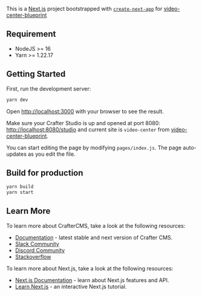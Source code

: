 This is a [Next.js](https://nextjs.org/) project bootstrapped with [`create-next-app`](https://github.com/vercel/next.js/tree/canary/packages/create-next-app) for [video-center-blueprint](https://github.com/craftercms/video-center-blueprint)

## Requirement

- NodeJS >= 16
- Yarn >= 1.22.17

## Getting Started

First, run the development server:

```bash
yarn dev
```

Open [http://localhost:3000](http://localhost:3000) with your browser to see the result.

Make sure your Crafter Studio is up and opened at port 8080: [http://localhost:8080/studio](http://localhost:8080/studio) and current site is `video-center` from [video-center-blueprint](https://github.com/craftercms/video-center-blueprint).

You can start editing the page by modifying `pages/index.js`. The page auto-updates as you edit the file.

## Build for production

```bash
yarn build
yarn start
```

## Learn More

To learn more about CrafterCMS, take a look at the following resources:

- [Documentation](https://docs.craftercms.org/) - latest stable and next version of Crafter CMS.
- [Slack Community](https://join.slack.com/t/craftercms/shared_invite/enQtNDg0NzI3NzA0NjMwLWZmMGQzMDViMzA5NDE1YjMzM2M1N2JlOWJlZDA1MjA2MGJlZjgzNDVlMmI5ODQxNmNjMWQ3NzA5ZWNkN2UxOWE)
- [Discord Community](https://discord.gg/b2cTvMuffq)
- [Stackoverflow](https://stackoverflow.com/questions/tagged/crafter-cms)

To learn more about Next.js, take a look at the following resources:

- [Next.js Documentation](https://nextjs.org/docs) - learn about Next.js features and API.
- [Learn Next.js](https://nextjs.org/learn) - an interactive Next.js tutorial.

